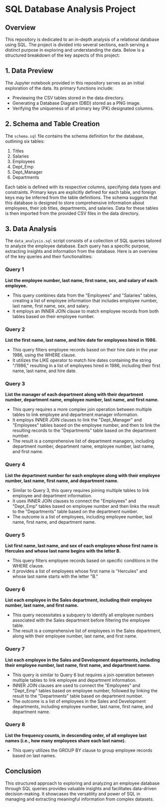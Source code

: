# SQL Database Analysis Project

## Overview

This repository is dedicated to an in-depth analysis of a relational database using SQL. The project is divided into several sections, each serving a distinct purpose in exploring and understanding the data. Below is a structured breakdown of the key aspects of this project:

## 1. Data Preview

The Jupyter notebook provided in this repository serves as an initial exploration of the data. Its primary functions include:
- Previewing the CSV tables stored in the data directory.
- Generating a Database Diagram (DBD) stored as a PNG image.
- Verifying the uniqueness of all primary key (PK) designated columns.

## 2. Schema and Table Creation

The `schema.sql` file contains the schema definition for the database, outlining six tables:
1. Titles
2. Salaries
3. Employees
4. Dept_Emp
5. Dept_Manager
6. Departments

Each table is defined with its respective columns, specifying data types and constraints. Primary keys are explicitly defined for each table, and foreign keys may be inferred from the table definitions. The schema suggests that this database is designed to store comprehensive information about employees, their job titles, departments, and salaries. Data for these tables is then imported from the provided CSV files in the data directory.

## 3. Data Analysis

The `data_analysis.sql` script consists of a collection of SQL queries tailored to analyze the employee database. Each query has a specific purpose, extracting insights and information from the database. Here is an overview of the key queries and their functionalities:

### Query 1
**List the employee number, last name, first name, sex, and salary of each employee.**
- This query combines data from the "Employees" and "Salaries" tables, creating a list of employee information that includes employee number, last name, first name, sex, and salary.
- It employs an INNER JOIN clause to match employee records from both tables based on their employee number.

### Query 2
**List the first name, last name, and hire date for employees hired in 1986.**
- This query filters employee records based on their hire date in the year 1986, using the WHERE clause.
- It utilizes the LIKE operator to match hire dates containing the string "/1986," resulting in a list of employees hired in 1986, including their first name, last name, and hire date.

### Query 3
**List the manager of each department along with their department number, department name, employee number, last name, and first name.**
- This query requires a more complex join operation between multiple tables to link employee and department manager information.
- It employs INNER JOIN clauses to link the "Dept_Manager" and "Employees" tables based on the employee number, and then to link the resulting records to the "Departments" table based on the department number.
- The result is a comprehensive list of department managers, including department number, department name, employee number, last name, and first name.

### Query 4
**List the department number for each employee along with their employee number, last name, first name, and department name.**
- Similar to Query 3, this query requires joining multiple tables to link employee and department information.
- It uses INNER JOIN clauses to connect the "Employees" and "Dept_Emp" tables based on employee number and then links the result to the "Departments" table based on the department number.
- The outcome is a list of employees, including employee number, last name, first name, and department name.

### Query 5
**List first name, last name, and sex of each employee whose first name is Hercules and whose last name begins with the letter B.**
- This query filters employee records based on specific conditions in the WHERE clause.
- It provides a list of employees whose first name is "Hercules" and whose last name starts with the letter "B."

### Query 6
**List each employee in the Sales department, including their employee number, last name, and first name.**
- This query necessitates a subquery to identify all employee numbers associated with the Sales department before filtering the employee table.
- The result is a comprehensive list of employees in the Sales department, along with their employee number, last name, and first name.

### Query 7
**List each employee in the Sales and Development departments, including their employee number, last name, first name, and department name.**
- This query is similar to Query 6 but requires a join operation between multiple tables to link employee and department information.
- INNER JOIN clauses are used to connect the "Employees" and "Dept_Emp" tables based on employee number, followed by linking the result to the "Departments" table based on department number.
- The outcome is a list of employees in the Sales and Development departments, including employee number, last name, first name, and department name.

### Query 8
**List the frequency counts, in descending order, of all employee last names (i.e., how many employees share each last name).**
- This query utilizes the GROUP BY clause to group employee records based on last names.

## Conclusion

This structured approach to exploring and analyzing an employee database through SQL queries provides valuable insights and facilitates data-driven decision-making. It showcases the versatility and power of SQL in managing and extracting meaningful information from complex datasets.
